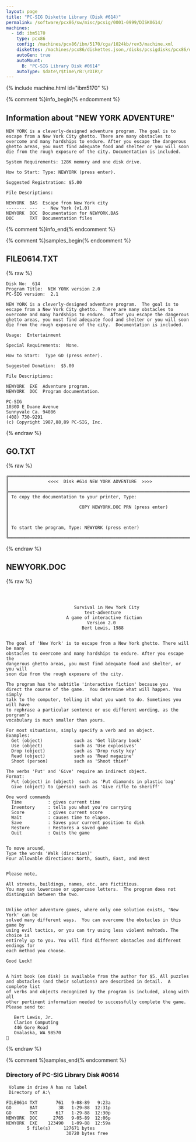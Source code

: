 ```yaml
---
layout: page
title: "PC-SIG Diskette Library (Disk #614)"
permalink: /software/pcx86/sw/misc/pcsig/0001-0999/DISK0614/
machines:
  - id: ibm5170
    type: pcx86
    config: /machines/pcx86/ibm/5170/cga/1024kb/rev3/machine.xml
    diskettes: /machines/pcx86/diskettes.json,/disks/pcsigdisks/pcx86/diskettes.json
    autoGen: true
    autoMount:
      B: "PC-SIG Library Disk #0614"
    autoType: $date\r$time\rB:\rDIR\r
---
```


{% include machine.html id="ibm5170" %}

{% comment %}info_begin{% endcomment %}

## Information about "NEW YORK ADVENTURE"

    NEW YORK is a cleverly-designed adventure program. The goal is to
    escape from a New York City ghetto. There are many obstacles to
    overcome and many hardships to endure. After you escape the dangerous
    ghetto areas, you must find adequate food and shelter or you will soon
    die from the rough exposure of the city. Documentation is included.
    
    System Requirements: 128K memory and one disk drive.
    
    How to Start: Type: NEWYORK (press enter).
    
    Suggested Registration: $5.00
    
    File Descriptions:
    
    NEWYORK  BAS  Escape from New York city
    -------- ---  -  New York (v1.0)
    NEWYORK  DOC  Documentation for NEWYORK.BAS
    DOC      TXT  Documentation files
{% comment %}info_end{% endcomment %}

{% comment %}samples_begin{% endcomment %}

## FILE0614.TXT

{% raw %}
```
Disk No:  614
Program Title:  NEW YORK version 2.0
PC-SIG version:  2.1

NEW YORK is a cleverly-designed adventure program.  The goal is to
escape from a New York City ghetto.  There are many obstacles to
overcome and many hardships to endure.  After you escape the dangerous
ghetto areas, you must find adequate food and shelter or you will soon
die from the rough exposure of the city.  Documentation is included.

Usage:  Entertainment

Special Requirements:  None.

How to Start:  Type GO (press enter).

Suggested Donation:  $5.00

File Descriptions:

NEWYORK  EXE  Adventure program.
NEWYORK  DOC  Program documentation.

PC-SIG
1030D E Duane Avenue
Sunnyvale Ca. 94086
(408) 730-9291
(c) Copyright 1987,88,89 PC-SIG, Inc.

```
{% endraw %}

## GO.TXT

{% raw %}
```
╔═════════════════════════════════════════════════════════════════════════╗
║               <<<<  Disk #614 NEW YORK ADVENTURE  >>>>                  ║
╠═════════════════════════════════════════════════════════════════════════╣
║ To copy the documentation to your printer, Type:                        ║
║                           COPY NEWYORK.DOC PRN (press enter)            ║
║                                                                         ║
║ To start the program, Type: NEWYORK (press enter)                       ║
╚═════════════════════════════════════════════════════════════════════════╝
```
{% endraw %}

## NEWYORK.DOC

{% raw %}
```



                          Survival in New York City
                              text-adventure
                       A game of interactive fiction
                               Version 2.0
                             Bert Lewis, 1988


The goal of 'New York' is to escape from a New York ghetto. There will be many
obstacles to overcome and many hardships to endure. After you escape the
dangerous ghetto areas, you must find adequate food and shelter, or you will
soon die from the rough exposure of the city.

The program has the subtitle 'interactive fiction' because you
direct the course of the game.  You determine what will happen. You simply
talk to the computer, telling it what you want to do. Sometimes you will have
to rephrase a particular sentence or use different wording, as the porgram's
vocabulary is much smaller than yours.

For most situations, simply specify a verb and an object.
Examples:
  Get (object)            such as 'Get library book'
  Use (object)            such as 'Use explosives'
  Drop (object)           such as 'Drop rusty key'
  Read (object)           such as 'Read magazine'
  Shoot (person)          such as 'Shoot thief'

The verbs 'Put' and 'Give' require an indirect object.
Format:
  Put (object) in (object)  such as 'Put diamonds in plastic bag'
  Give (object) to (person) such as 'Give rifle to sheriff'

One word commands
  Time          : gives current time
  Inventory     : tells you what you're carrying
  Score         : gives current score
  Wait          : causes time to elapse.
  Save          : Saves your current position to disk
  Restore       : Restores a saved game
  Quit          : Quits the game


To move around,
Type the words 'Walk (direction)'
Four allowable directions: North, South, East, and West


Please note,

All streets, buildings, names, etc. are fictitious.
You may use lowercase or uppercase letters.  The program does not
distinquish between the two.


Unlike other adventure games, where only one solution exists, 'New York' can be
solved many different ways.  You can overcome the obstacles in this game by
using evil tactics, or you can try using less violent mehtods. The choice is
entirely up to you. You will find different obstacles and different endings for
each method you choose.

Good Luck!


A hint book (on disk) is available from the author for $5. All puzzles
and obstacles (and their solutions) are described in detail.  A complete list
of verbs and objects recognized by the program is included, along with all
other pertinent information needed to successfully complete the game.
Please send to:

   Bert Lewis, Jr.
   Clarion Computing
   446 Gore Road
   Onalaska, WA 98570

```
{% endraw %}

{% comment %}samples_end{% endcomment %}

### Directory of PC-SIG Library Disk #0614

     Volume in drive A has no label
     Directory of A:\

    FILE0614 TXT       761   9-08-89   9:23a
    GO       BAT        38   1-29-88  12:31p
    GO       TXT       617   1-29-88  12:30p
    NEWYORK  DOC      2765   9-05-89  12:06p
    NEWYORK  EXE    123490   1-09-88  12:59a
            5 file(s)     127671 bytes
                           30720 bytes free
